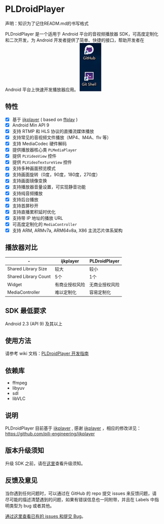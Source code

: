 
# PLDroidPlayer

声明：知识为了记住READM.md的书写格式

PLDroidPlayer 是一个适用于 Android 平台的音视频播放器 SDK，可高度定制化和二次开发，为 Android 开发者提供了简单、快捷的接口，帮助开发者在 Android 平台上快速开发播放器应用。
![](https://github.com/baozilichao/Test1/blob/master/result/qqq.png) 
## 特性		 

- [x] 基于 [ijkplayer](https://github.com/Bilibili/ijkplayer) ( based on [ffplay](http://ffmpeg.org/) )		
- [x] Android Min API 9
- [x] 支持 RTMP 和 HLS 协议的直播流媒体播放
- [x] 支持常见的音视频文件播放（MP4、M4A、flv 等）
- [x] 支持 MediaCodec 硬件解码
- [x] 提供播放器核心类 `PLMediaPlayer`
- [x] 提供 `PLVideoView` 控件
- [x] 提供 `PLVideoTextureView` 控件
- [x] 支持多种画面预览模式
- [x] 支持画面旋转（0度，90度，180度，270度）
- [x] 支持画面镜像变换
- [x] 支持播放器音量设置，可实现静音功能
- [x] 支持纯音频播放
- [x] 支持后台播放
- [x] 支持首屏秒开
- [x] 支持直播累积延时优化
- [x] 支持带 IP 地址的播放 URL
- [x] 可高度定制化的 `MediaController`
- [x] 支持 ARM, ARMv7a, ARM64v8a, X86 主流芯片体系架构

## 播放器对比
| -                    | ijkplayer | PLDroidPlayer |
| -------------------- | --------- | ------------- |
| Shared Library Size  | 较大        | 较小            |
| Shared Library Count | 5个        | 1个            |
| Widget               | 有商业授权风险   | 无商业授权风险       |
| MediaController      | 难以定制化     | 容易定制化         |

## SDK 最低要求

Android 2.3 (API 9) 及其以上

## 使用方法
请参考 wiki 文档：[PLDroidPlayer 开发指南](https://github.com/pili-engineering/PLDroidPlayer/wiki)

## 依赖库
* ffmpeg
* libyuv
* sdl
* libVLC

## 说明
PLDroidPlayer 目前基于 [ijkplayer](https://github.com/Bilibili/ijkplayer) , 感谢 [ijkplayer](https://github.com/Bilibili/ijkplayer) ，相应的修改详见：https://github.com/pili-engineering/ijkplayer

## 版本升级须知
升级 SDK 之前，请在[这里](https://github.com/pili-engineering/PLDroidPlayer/wiki#3.3)查看升级须知。

## 反馈及意见

当你遇到任何问题时，可以通过在 GitHub 的 repo 提交 issues 来反馈问题，请尽可能的描述清楚遇到的问题，如果有错误信息也一同附带，并且在 Labels 中指明类型为 bug 或者其他。

[通过这里查看已有的 issues 和提交 Bug](https://github.com/pili-engineering/PLDroidPlayer/issues)。

